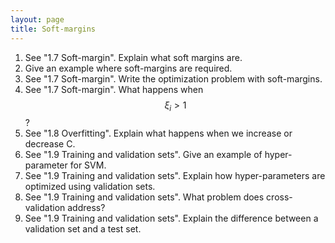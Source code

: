 ```yaml
---
layout: page
title: Soft-margins
---
```


1. See "1.7 Soft-margin". Explain what soft margins are.
1. Give an example where soft-margins are required.
1. See "1.7 Soft-margin". Write the optimization problem with soft-margins.
1. See "1.7 Soft-margin". What happens when $$\xi_i > 1$$? 
1. See "1.8 Overfitting". Explain what happens when we increase or decrease C.
1. See "1.9 Training and validation sets". Give an example of hyper-parameter for SVM.
1. See "1.9 Training and validation sets". Explain how hyper-parameters are optimized using validation sets.
1. See "1.9 Training and validation sets". What problem does cross-validation address?
1. See "1.9 Training and validation sets". Explain the difference between a validation set and a test set.
